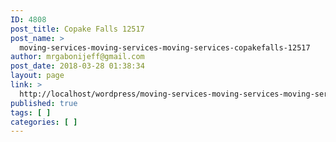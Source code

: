 ```yaml
---
ID: 4808
post_title: Copake Falls 12517
post_name: >
  moving-services-moving-services-moving-services-copakefalls-12517
author: mrgabonijeff@gmail.com
post_date: 2018-03-28 01:38:34
layout: page
link: >
  http://localhost/wordpress/moving-services-moving-services-moving-services-copakefalls-12517/
published: true
tags: [ ]
categories: [ ]
---
```

